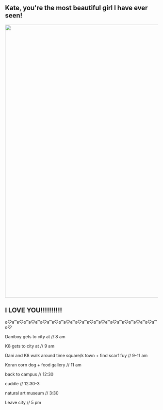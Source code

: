 <h2>Kate, you're the most beautiful girl I have ever seen!</h2> 
<html>
<body>

<img src= "![IMG-5507](https://user-images.githubusercontent.com/109632113/209754838-f5ea5b84-f806-469d-a222-c0c2d3f09e00.jpg)" width="700" height="900">

</body>
</html>
<h2>I LOVE YOU!!!!!!!!!!</h2>
ʚ♡ɞ˚˚ʚ♡ɞ˚˚ʚ♡ɞ˚˚ʚ♡ɞ˚˚ʚ♡ɞ˚˚ʚ♡ɞ˚˚ʚ♡ɞ˚˚ʚ♡ɞ˚˚ʚ♡ɞ˚˚ʚ♡ɞ˚˚ʚ♡ɞ˚˚ʚ♡ɞ˚˚ʚ♡ɞ˚˚ʚ♡


 <dl> 
 
Daniboy gets to city at // 8 am</dt>
 
K8 gets to city at // 9 am</dt>

Dani and K8 walk around time square/k town + find scarf fuy // 9-11 am</dt>
  
Koran corn dog + food gallery // 11 am</dt>

back to campus // 12:30</dt>
   
cuddle // 12:30-3</dt>
  
natural art museum // 3:30</dt>
  
Leave city // 5 pm</dt>
  
 </dl>
